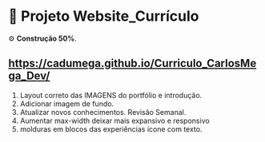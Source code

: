 # :ledger: Projeto Website_Currículo 
:gear: **Construção 50%**. 

https://cadumega.github.io/Curriculo_CarlosMega_Dev/
---

1. Layout correto das IMAGENS do portfólio e introdução.
2. Adicionar imagem de fundo.
3. Atualizar novos conhecimentos. Revisão Semanal.
4. Aumentar max-width deixar mais expansivo e responsivo
5. molduras em blocos das experiências ícone com texto.
